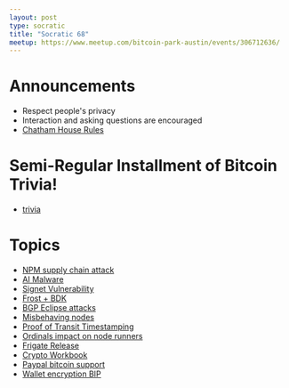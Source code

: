 ```yaml
---
layout: post
type: socratic
title: "Socratic 68"
meetup: https://www.meetup.com/bitcoin-park-austin/events/306712636/
---
```


# Announcements

- Respect people's privacy
- Interaction and asking questions are encouraged
- [Chatham House Rules](https://www.chathamhouse.org/about-us/chatham-house-rule)

# Semi-Regular Installment of Bitcoin Trivia!

- [trivia](todo)

# Topics

- [NPM supply chain attack](https://x.com/P3b7_/status/1965094840959410230)
- [AI Malware](https://x.com/InsiderPhD/status/1960680273168711807)
- [Signet Vulnerability](https://github.com/bitcoin/bitcoin/issues/33266)
- [Frost + BDK](https://groups.google.com/g/bitcoindev/c/IwOY6IanJyY)
- [BGP Eclipse attacks](https://delvingbitcoin.org/t/eclipsing-bitcoin-nodes-with-bgp-interception-attacks/1965)
- [Misbehaving nodes](https://antoinep.com/posts/misbehaving_nodes/)
- [Proof of Transit Timestamping](https://x.com/BitcoinNewsCom/status/1964013637787345116)
- [Ordinals impact on node runners](https://x.com/BitMEXResearch/status/1965190903762395536)
- [Frigate Release](https://github.com/sparrowwallet/frigate)
- [Crypto Workbook](https://x.com/n1ckler/status/1965431204326580530)
- [Paypal bitcoin support](https://newsroom.paypal-corp.com/2025-09-15-PayPal-Ushers-in-a-New-Era-of-Peer-to-Peer-Payments,-Reimagining-How-Money-Moves-to-Anyone,-Anywhere)
- [Wallet encryption BIP](https://groups.google.com/g/bitcoindev/c/3I-qtBhzIGY)
